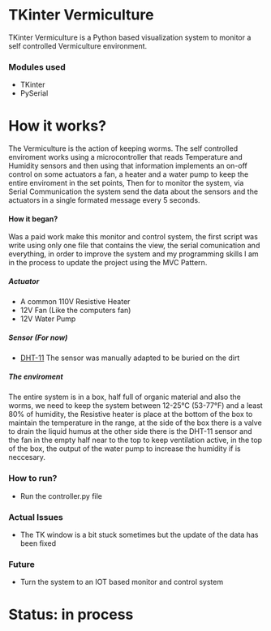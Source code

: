 # TKinter Vermiculture 
TKinter Vermiculture is a Python based visualization system to monitor a self controlled Vermiculture environment.

### Modules used
  - TKinter
  - PySerial

# How it works?

The Vermiculture is the action of keeping worms. The self controlled enviroment works using a microcontroller that reads Temperature and Humidity sensors and then using that information implements an on-off control on some actuators a fan, a heater and a water pump to keep the entire enviroment in the set points, Then for to monitor the system, via Serial Communication the system send the data about the sensors and the actuators in a single formated message every 5 seconds.

#### How it began?
Was a paid work make this monitor and control system, the first script was write using only one file that contains the view, the serial comunication and everything, in order to improve the system and my programming skills I am in the process to update the project using the MVC Pattern.

##### Actuator
- A common 110V Resistive Heater
- 12V Fan (Like the computers fan)
- 12V Water Pump

##### Sensor (For now)
- [DHT-11](https://learn.adafruit.com/dht)
The sensor was manually adapted to be buried on the dirt

##### The enviroment

The entire system is in a box, half full of organic material and also the worms, we need to keep the system between 12-25°C (53-77°F) and a least 80% of humidity, the Resistive heater is place at the bottom of the box to maintain the temperature in the range, at the side of the box there is a valve to drain the liquid humus at the other side there is the DHT-11 sensor and the fan in the empty half near to the top to keep ventilation active, in the top of the box, the output of the water pump to increase the humidity if is neccesary.

### How to run?
- Run the controller.py file

### Actual Issues
  - The TK window is a bit stuck sometimes but the update of the data has been fixed
### Future 
  - Turn the system to an IOT based monitor and control system

# Status: in process
